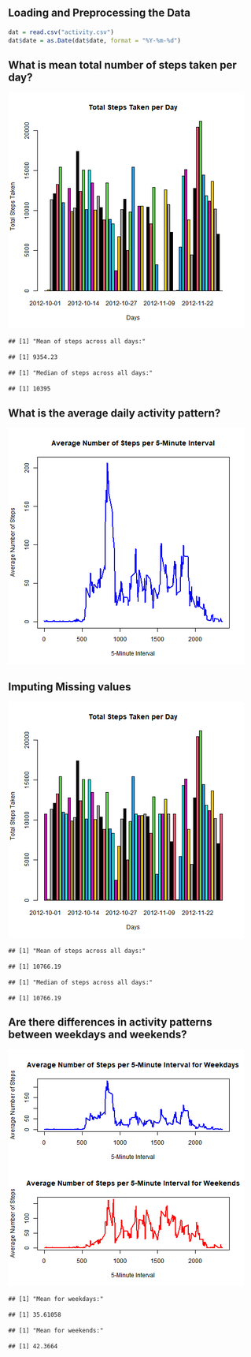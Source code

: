 ## Loading and Preprocessing the Data

``` r
dat = read.csv("activity.csv")
dat$date = as.Date(dat$date, format = "%Y-%m-%d")
```

## What is mean total number of steps taken per day?

![](plot1.png)

    ## [1] "Mean of steps across all days:"

    ## [1] 9354.23

    ## [1] "Median of steps across all days:"

    ## [1] 10395

## What is the average daily activity pattern?

![](plot2.png)

## Imputing Missing values

![](plot3.png)

    ## [1] "Mean of steps across all days:"

    ## [1] 10766.19

    ## [1] "Median of steps across all days:"

    ## [1] 10766.19

## Are there differences in activity patterns between weekdays and weekends?

![](plot4.png)

    ## [1] "Mean for weekdays:"

    ## [1] 35.61058

    ## [1] "Mean for weekends:"

    ## [1] 42.3664
